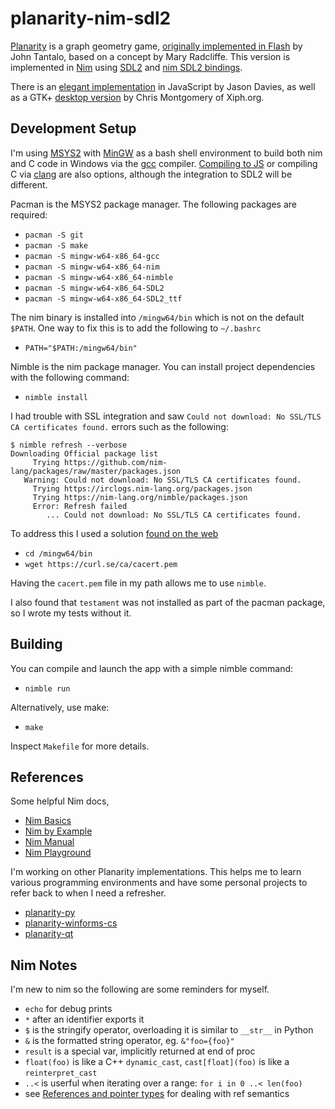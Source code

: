 # planarity-nim-sdl2

[Planarity](https://en.wikipedia.org/wiki/Planarity) is a graph geometry game, [originally implemented in Flash](http://planarity.net/) by John Tantalo, based on a concept by Mary Radcliffe. This version is implemented in [Nim](https://nim-lang.org/) using [SDL2](https://www.libsdl.org/) and [nim SDL2 bindings](https://github.com/nim-lang/sdl2).

There is an [elegant implementation](https://www.jasondavies.com/planarity/) in JavaScript by Jason Davies, as well as a GTK+ [desktop version](http://web.mit.edu/xiphmont/Public/gPlanarity.html) by Chris Montgomery of Xiph.org.


## Development Setup

I'm using [MSYS2](https://www.msys2.org/) with [MinGW](http://mingw-w64.org/) as a bash shell environment to build both nim and C code in Windows via the [gcc](https://gcc.gnu.org/) compiler. [Compiling to JS](https://nim-lang.org/docs/backends.html#backends-the-javascript-target) or compiling C via [clang](https://clang.llvm.org/) are also options, although the integration to SDL2 will be different.

Pacman is the MSYS2 package manager. The following packages are required:

* `pacman -S git`
* `pacman -S make`
* `pacman -S mingw-w64-x86_64-gcc`
* `pacman -S mingw-w64-x86_64-nim`
* `pacman -S mingw-w64-x86_64-nimble`
* `pacman -S mingw-w64-x86_64-SDL2`
* `pacman -S mingw-w64-x86_64-SDL2_ttf`

The nim binary is installed into `/mingw64/bin` which is not on the default `$PATH`. One way to fix this is to add the following to `~/.bashrc`

* `PATH="$PATH:/mingw64/bin"`

Nimble is the nim package manager. You can install project dependencies with the following command:

* `nimble install`

I had trouble with SSL integration and saw `Could not download: No SSL/TLS CA certificates found.` errors such as the following:

```
$ nimble refresh --verbose
Downloading Official package list
     Trying https://github.com/nim-lang/packages/raw/master/packages.json
   Warning: Could not download: No SSL/TLS CA certificates found.
     Trying https://irclogs.nim-lang.org/packages.json
     Trying https://nim-lang.org/nimble/packages.json
     Error: Refresh failed
        ... Could not download: No SSL/TLS CA certificates found.
```

To address this I used a solution [found on the web](https://forum.nim-lang.org/t/7551)

* `cd /mingw64/bin`
* `wget https://curl.se/ca/cacert.pem`

Having the `cacert.pem` file in my path allows me to use `nimble`.

I also found that `testament` was not installed as part of the pacman package, so I wrote my tests without it.


## Building

You can compile and launch the app with a simple nimble command:

* `nimble run`

Alternatively, use make:

* `make`

Inspect `Makefile` for more details.


## References

Some helpful Nim docs,

* [Nim Basics](https://narimiran.github.io/nim-basics/)
* [Nim by Example](https://nim-by-example.github.io/)
* [Nim Manual](https://nim-lang.org/docs/manual.html)
* [Nim Playground](https://play.nim-lang.org/)

I'm working on other Planarity implementations. This helps me to learn various programming environments and have some personal projects to refer back to when I need a refresher.

* [planarity-py](https://github.com/parappayo/planarity-py)
* [planarity-winforms-cs](https://github.com/parappayo/planarity-winforms-cs)
* [planarity-qt](https://github.com/parappayo/planarity-qt)


## Nim Notes

I'm new to nim so the following are some reminders for myself.

* `echo` for debug prints
* `*` after an identifier exports it
* `$` is the stringify operator, overloading it is similar to `__str__` in Python
* `&` is the formatted string operator, eg. `&"foo={foo}"`
* `result` is a special var, implicitly returned at end of proc
* `float(foo)` is like a C++ `dynamic_cast`, `cast[float](foo)` is like a `reinterpret_cast`
* `..<` is userful when iterating over a range: `for i in 0 ..< len(foo)`
* see [References and pointer types](https://nim-lang.org/docs/manual.html#types-reference-and-pointer-types) for dealing with ref semantics
